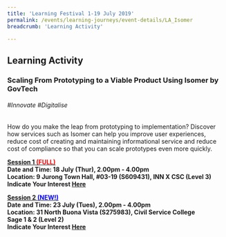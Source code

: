 ```yaml
---
title: 'Learning Festival 1-19 July 2019'
permalink: /events/learning-journeys/event-details/LA_Isomer
breadcrumb: 'Learning Activity'

---
```



## Learning Activity
### Scaling From Prototyping to a Viable Product Using Isomer by GovTech 

###### _#Innovate #Digitalise_

How do you make the leap from prototyping to implementation? Discover how services such as Isomer can help you improve user experiences, reduce cost of creating and maintaining informational service and reduce cost of compliance so that you can scale prototypes even more quickly. 

<b><u>Session 1 <font color="red"> (FULL)</font></u><br>
**Date and Time: 18 July (Thur), 2.00pm - 4.00pm** <br>
**Location: 9 Jurong Town Hall, #03-19 (S609431), INN X CSC (Level 3)** <br>
**Indicate Your Interest [Here](https://www.eventbrite.sg/e/scaling-from-prototyping-to-a-viable-product-using-isomer-by-govtech-tickets-62296638924)** 

<b><u>Session 2 <font color="blue"> (NEW!)</font></u><br>
**Date and Time: 23 July (Tues), 2.00pm - 4.00pm** <br>
**Location: 31 North Buona Vista (S275983), Civil Service College<br>Sage 1 & 2 (Level 2)** <br>
**Indicate Your Interest [Here](https://www.eventbrite.sg/e/scaling-from-prototyping-to-a-viable-product-using-isomer-by-govtech-2nd-run-tickets-63644453273)**
